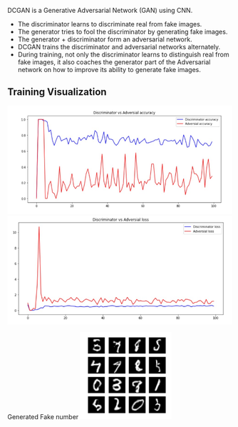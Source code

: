 DCGAN is a Generative Adversarial Network (GAN) using CNN.

- The discriminator learns to discriminate real from fake images.
- The generator tries to fool the discriminator by generating fake images.
- The generator + discriminator form an adversarial network.
- DCGAN trains the discriminator and adversarial networks alternately.
- During training, not only the discriminator learns to distinguish real from fake images, it also coaches the generator part of the Adversarial network on how to improve its ability to generate fake images.

## Training Visualization

<img src="./Discriminator vs Adversial Accuracy.jpg">


<img src="./Discriminator vs Adversial Loss.jpg">

Generated Fake number
<img src="./Generated fake number.jpg">
